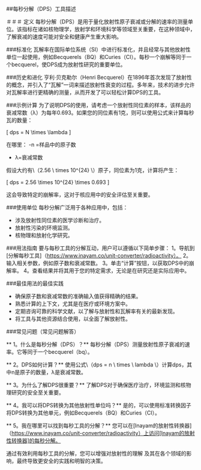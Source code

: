 ##每秒分解（DPS）工具描述

＃＃＃ 定义
每秒分解（DPS）是用于量化放射性原子衰减或分解的速率的测量单位。该指标在诸如核物理学，放射学和环境科学等领域至关重要，在这种领域中，了解衰减的速度可能对安全和健康产生重大影响。

###标准化
瓦解率在国际单位系统（SI）中进行标准化，并且经常与其他放射性单位一起使用，例如Becquerels（BQ）和Curies（CI）。每秒一个崩解等同于一个becquerel，使DPS成为放射性研究的重要单位。

###历史和进化
亨利·贝克勒尔（Henri Becquerel）在1896年首次发现了放射性的概念，并引入了“瓦解”一词来描述放射性衰变的过程。多年来，技术的进步允许对瓦解率进行更精确的测量，从而开发了可以轻松计算DPS的工具。

###示例计算
为了说明DPS的使用，请考虑一个放射性同位素的样本，该样品的衰减常数（λ）为每年0.693。如果您的同位素有1克，则可以使用公式来计算每秒瓦的数量：

\[ dps = N \times \lambda \]

在哪里：
-n =样品中的原子数
- λ=衰减常数

假设大约有\（2.56 \ times 10^{24} \）原子，同位素为1克，计算将产生：

\[ dps = 2.56 \times 10^{24} \times 0.693 \]

这会导致特定的崩解率，这对于核应用中的安全评估至关重要。

###使用单位
每秒分解广泛用于各种应用中，包括：
- 涉及放射性同位素的医学诊断和治疗。
- 放射性污染的环境监测。
- 核物理和放射化学研究。

###用法指南
要与每秒工具的分解互动，用户可以遵循以下简单步骤：
1。导航到[分解每秒工具]（https://www.inayam.co/unit-converter/radioactivity）。
2。输入相关参数，例如原子数和衰减常数。
3。单击“计算”按钮，以获取DPS中的崩解率。
4。查看结果并将其用于您的特定需求，无论是在研究还是实际应用中。

###最佳用法的最佳实践
- 确保原子数和衰减常数的准确输入值获得精确的结果。
- 熟悉计算的上下文，尤其是在医疗或环境方案中。
- 定期咨询可靠的科学文献，以了解与放射性和瓦解率有关的最新发现。
- 将工具与其他资源结合使用，以全面了解放射性。

###常见问题（常见问题解答）

** 1。什么是每秒分解（DPS）？**
每秒分解（DPS）测量放射性原子衰减的速率。它等同于一个becquerel（bq）。

** 2。DPS如何计算？**
使用公式\（dps = n \ times \ lambda \）计算dps，其中n是原子的数量，λ是衰减常数。

** 3。为什么了解DPS很重要？**
了解DPS对于确保医疗治疗，环境监测和核物理研究的安全至关重要。

** 4。我可以将DPS转换为其他放射性单位吗？**
是的，可以使用标准转换因子将DPS转换为其他单元，例如Becquerels（BQ）和Curies（CI）。

** 5。我在哪里可以找到每秒工具的分解？**
您可以在[Inayam的放射性转换器]（https://www.inayam.co/unit-converter/radioactivity）上访问[Inayam的放射性转换器]的每秒分解。

通过有效利用每秒工具的分解，您可以增强对放射性的理解 及其在各个领域的影响，最终导致更安全的实践和明智的决策。